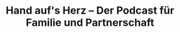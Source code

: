 ---
layout: base.njk
title: Hand auf's Herz – Der Podcast für Familie und Partnerschaft
icon: "&#127897;"
showPodcast: true
background: 1
description: "Hier findest du den Podcast für Familie und Partnerschaft."
---